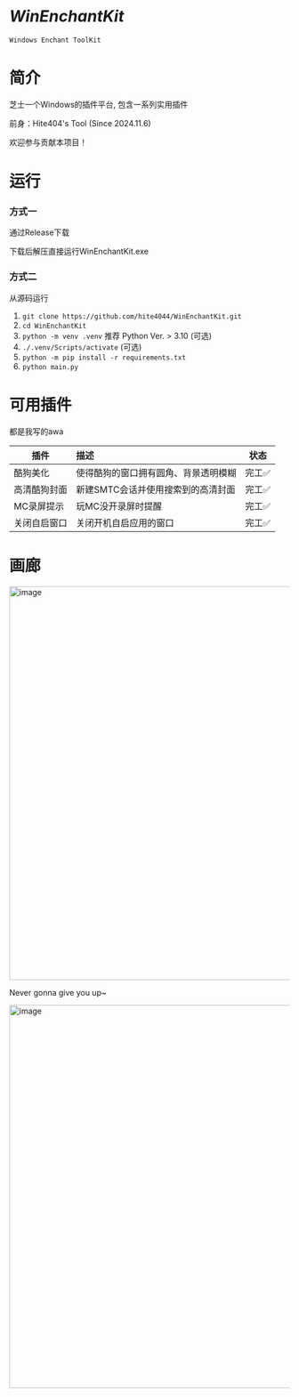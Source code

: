 # _WinEnchantKit_

`Windows Enchant ToolKit`

# 简介
芝士一个Windows的插件平台, 包含一系列实用插件

前身：Hite404's Tool (Since 2024.11.6)

欢迎参与贡献本项目！

# 运行

### 方式一

通过Release下载

下载后解压直接运行WinEnchantKit.exe

### 方式二

从源码运行

1. `git clone https://github.com/hite4044/WinEnchantKit.git`
2. `cd WinEnchantKit`
3. `python -m venv .venv` 推荐 Python Ver. > 3.10 (可选)
4. `./.venv/Scripts/activate` (可选)
5. `python -m pip install -r requirements.txt`
6. `python main.py`

# 可用插件 

都是我写的awa

| 插件          | 描述                                  | 状态   |
|---------------|:--------------------------------------|--------|
| 酷狗美化      | 使得酷狗的窗口拥有圆角、背景透明模糊  | 完工✅ |
| 高清酷狗封面  | 新建SMTC会话并使用搜索到的高清封面    | 完工✅ |
| MC录屏提示    | 玩MC没开录屏时提醒                    | 完工✅ |
| 关闭自启窗口  | 关闭开机自启应用的窗口                | 完工✅ |


# 画廊

<img width="1011" height="708" alt="image" src="https://github.com/user-attachments/assets/23739862-a653-49f0-8ba2-a6f474252158" />

Never gonna give you up~

<img width="846" height="689" alt="image" src="https://github.com/user-attachments/assets/d01f5f75-563a-443c-bf5b-b7b43a5e0fac" />
